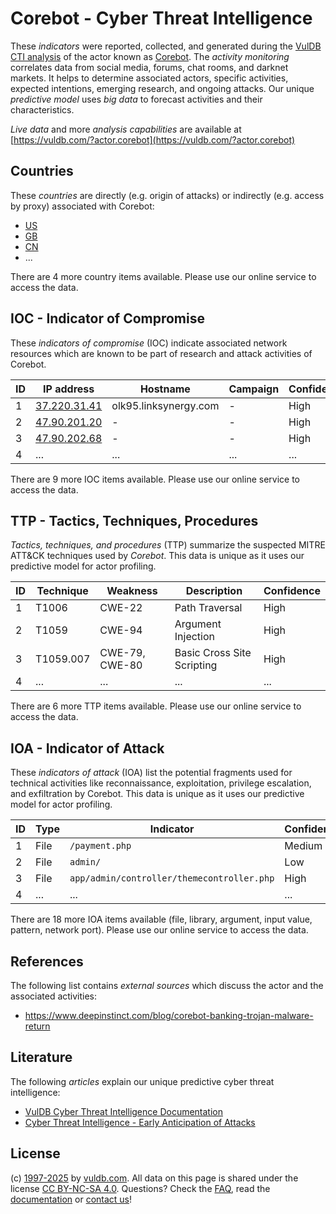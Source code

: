 # Corebot - Cyber Threat Intelligence

These _indicators_ were reported, collected, and generated during the [VulDB CTI analysis](https://vuldb.com/?kb.cti) of the actor known as [Corebot](https://vuldb.com/?actor.corebot). The _activity monitoring_ correlates data from social media, forums, chat rooms, and darknet markets. It helps to determine associated actors, specific activities, expected intentions, emerging research, and ongoing attacks. Our unique _predictive model_ uses _big data_ to forecast activities and their characteristics.

_Live data_ and more _analysis capabilities_ are available at [https://vuldb.com/?actor.corebot](https://vuldb.com/?actor.corebot)

## Countries

These _countries_ are directly (e.g. origin of attacks) or indirectly (e.g. access by proxy) associated with Corebot:

* [US](https://vuldb.com/?country.us)
* [GB](https://vuldb.com/?country.gb)
* [CN](https://vuldb.com/?country.cn)
* ...

There are 4 more country items available. Please use our online service to access the data.

## IOC - Indicator of Compromise

These _indicators of compromise_ (IOC) indicate associated network resources which are known to be part of research and attack activities of Corebot.

ID | IP address | Hostname | Campaign | Confidence
-- | ---------- | -------- | -------- | ----------
1 | [37.220.31.41](https://vuldb.com/?ip.37.220.31.41) | olk95.linksynergy.com | - | High
2 | [47.90.201.20](https://vuldb.com/?ip.47.90.201.20) | - | - | High
3 | [47.90.202.68](https://vuldb.com/?ip.47.90.202.68) | - | - | High
4 | ... | ... | ... | ...

There are 9 more IOC items available. Please use our online service to access the data.

## TTP - Tactics, Techniques, Procedures

_Tactics, techniques, and procedures_ (TTP) summarize the suspected MITRE ATT&CK techniques used by _Corebot_. This data is unique as it uses our predictive model for actor profiling.

ID | Technique | Weakness | Description | Confidence
-- | --------- | -------- | ----------- | ----------
1 | T1006 | CWE-22 | Path Traversal | High
2 | T1059 | CWE-94 | Argument Injection | High
3 | T1059.007 | CWE-79, CWE-80 | Basic Cross Site Scripting | High
4 | ... | ... | ... | ...

There are 6 more TTP items available. Please use our online service to access the data.

## IOA - Indicator of Attack

These _indicators of attack_ (IOA) list the potential fragments used for technical activities like reconnaissance, exploitation, privilege escalation, and exfiltration by Corebot. This data is unique as it uses our predictive model for actor profiling.

ID | Type | Indicator | Confidence
-- | ---- | --------- | ----------
1 | File | `/payment.php` | Medium
2 | File | `admin/` | Low
3 | File | `app/admin/controller/themecontroller.php` | High
4 | ... | ... | ...

There are 18 more IOA items available (file, library, argument, input value, pattern, network port). Please use our online service to access the data.

## References

The following list contains _external sources_ which discuss the actor and the associated activities:

* https://www.deepinstinct.com/blog/corebot-banking-trojan-malware-return

## Literature

The following _articles_ explain our unique predictive cyber threat intelligence:

* [VulDB Cyber Threat Intelligence Documentation](https://vuldb.com/?kb.cti)
* [Cyber Threat Intelligence - Early Anticipation of Attacks](https://www.scip.ch/en/?labs.20201022)

## License

(c) [1997-2025](https://vuldb.com/?kb.changelog) by [vuldb.com](https://vuldb.com/?kb.about). All data on this page is shared under the license [CC BY-NC-SA 4.0](https://creativecommons.org/licenses/by-nc-sa/4.0/). Questions? Check the [FAQ](https://vuldb.com/?kb.faq), read the [documentation](https://vuldb.com/?kb) or [contact us](https://vuldb.com/?contact)!
